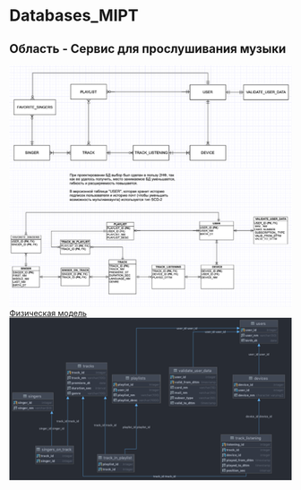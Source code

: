 # Databases_MIPT
## Область - Сервис для прослушивания музыки
![](er_diagram.png)
![](logical_diagram.png)
[Физическая модель](https://docs.google.com/spreadsheets/d/18dwlVVoHDXxOPg3u0Vle8CN6iHlt8esna-87Kz6S9A4/edit?usp=sharing)
![](phys_diagram.png)
